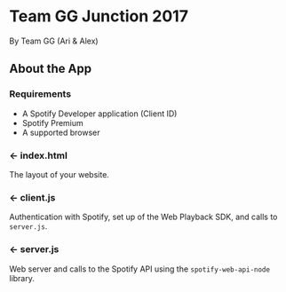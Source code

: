 # Team GG Junction 2017

By Team GG (Ari & Alex)

## About the App

### Requirements

- A Spotify Developer application (Client ID)
- Spotify Premium
- A supported browser

### ← index.html

The layout of your website. 

### ← client.js

Authentication with Spotify, set up of the Web Playback SDK, and calls to `server.js`.

### ← server.js

Web server and calls to the Spotify API using the `spotify-web-api-node` library.